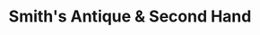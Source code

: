 ---
title: "Smith's Antique & Second Hand"
url: /afton/smiths-antique-und-second-hand/
shop: Gebrauchtwaren
---